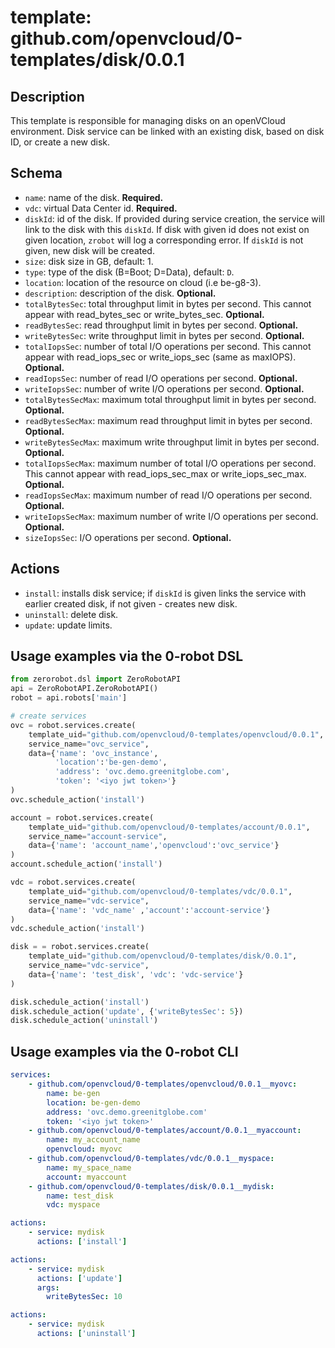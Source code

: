 # template: github.com/openvcloud/0-templates/disk/0.0.1

## Description

This template is responsible for managing disks on an openVCloud environment.
Disk service can be linked with an existing disk, based on disk ID, or create a new disk.

## Schema

- `name`: name of the disk. **Required.**
- `vdc`: virtual Data Center id. **Required.**
- `diskId`: id of the disk. If provided during service creation, the service will link to the disk with this `diskId`. If disk with given id does not exist on given location, `zrobot` will log a corresponding error.
 If `diskId` is not given, new disk will be created.
- `size`: disk size in GB, default: 1.
- `type`: type of the disk (B=Boot; D=Data), default: `D`.
- `location`: location of the resource on cloud (i.e be-g8-3).
- `description`: description of the disk. **Optional.**
- `totalBytesSec`: total throughput limit in bytes per second. This cannot appear with read_bytes_sec or write_bytes_sec. **Optional.**
- `readBytesSec`: read throughput limit in bytes per second. **Optional.**
- `writeBytesSec`: write throughput limit in bytes per second. **Optional.**
- `totalIopsSec`: number of total I/O operations per second. This cannot appear with read_iops_sec or write_iops_sec (same as maxIOPS). **Optional.**
- `readIopsSec`: number of read I/O operations per second. **Optional.**
- `writeIopsSec`: number of write I/O operations per second. **Optional.**
- `totalBytesSecMax`: maximum total throughput limit in bytes per second. **Optional.**
- `readBytesSecMax`: maximum read throughput limit in bytes per second. **Optional.**
- `writeBytesSecMax`: maximum write throughput limit in bytes per second. **Optional.**
- `totalIopsSecMax`: maximum number of total I/O operations per second. This cannot appear with read_iops_sec_max or write_iops_sec_max. **Optional.**
- `readIopsSecMax`: maximum number of read I/O operations per second. **Optional.**
- `writeIopsSecMax`: maximum number of write I/O operations per second. **Optional.**
- `sizeIopsSec`: I/O operations per second. **Optional.**

## Actions

- `install`: installs disk service; if `diskId` is given links the service with earlier created disk, if not given - creates new disk.
- `uninstall`: delete disk.
- `update`: update limits.

## Usage examples via the 0-robot DSL

``` python
from zerorobot.dsl import ZeroRobotAPI
api = ZeroRobotAPI.ZeroRobotAPI()
robot = api.robots['main']

# create services
ovc = robot.services.create(
    template_uid="github.com/openvcloud/0-templates/openvcloud/0.0.1",
    service_name="ovc_service",
    data={'name': 'ovc_instance',
          'location':'be-gen-demo', 
          'address': 'ovc.demo.greenitglobe.com',
          'token': '<iyo jwt token>'}
)
ovc.schedule_action('install')

account = robot.services.create(
    template_uid="github.com/openvcloud/0-templates/account/0.0.1",
    service_name="account-service",
    data={'name': 'account_name','openvcloud':'ovc_service'}
)
account.schedule_action('install')

vdc = robot.services.create(
    template_uid="github.com/openvcloud/0-templates/vdc/0.0.1",
    service_name="vdc-service",
    data={'name': 'vdc_name' ,'account':'account-service'}
)
vdc.schedule_action('install')

disk = = robot.services.create(
    template_uid="github.com/openvcloud/0-templates/disk/0.0.1",
    service_name="vdc-service",
    data={'name': 'test_disk', 'vdc': 'vdc-service'}
)

disk.schedule_action('install')
disk.schedule_action('update', {'writeBytesSec': 5})
disk.schedule_action('uninstall')
```

## Usage examples via the 0-robot CLI

``` yaml
services:
    - github.com/openvcloud/0-templates/openvcloud/0.0.1__myovc:
        name: be-gen
        location: be-gen-demo
        address: 'ovc.demo.greenitglobe.com'
        token: '<iyo jwt token>'
    - github.com/openvcloud/0-templates/account/0.0.1__myaccount:
        name: my_account_name
        openvcloud: myovc
    - github.com/openvcloud/0-templates/vdc/0.0.1__myspace:
        name: my_space_name
        account: myaccount
    - github.com/openvcloud/0-templates/disk/0.0.1__mydisk:
        name: test_disk
        vdc: myspace

actions:
    - service: mydisk
      actions: ['install']
```

``` yaml
actions:
    - service: mydisk
      actions: ['update']
      args:
        writeBytesSec: 10
```

``` yaml
actions:
    - service: mydisk
      actions: ['uninstall']
```